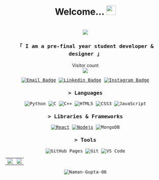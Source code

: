 <!-- Intro  -->

<h1 align="center">Welcome... <img src="https://raw.githubusercontent.com/MartinHeinz/MartinHeinz/master/wave.gif" width="30px"></h1>
<h1 align="center">
  <a href="https://github.com/Naman-Gupta-06">
    <img src="https://readme-typing-svg.herokuapp.com?color=%C3D3F7&size=30&lines=Hello%2C+There!+%F0%9F%91%8B;This+is+Naman+Gupta....;Nice+to+meet+you!">
  </a>
</h1>

<h3 align="center">
        <samp>
       「 I am a pre-final year student developer & designer 」
       </samp>
</h3>
<p align="center"> 
  Visitor count<br>
  <img src="https://profile-counter.glitch.me/Naman-Gupta-06/count.svg" />
</p>

<div align="center">
<samp>
<!-- ### Connect with me: -->

[![Email Badge](https://img.shields.io/badge/-Email-c14438?style=flat-square&logo=Gmail&logoColor=white&link=mailto:ronitkhatri44@gmail.com)](mailto:namangupta990@gmail.com)
[![Linkedin Badge](https://img.shields.io/badge/-LinkedIn-blue?style=flat-square&logo=Linkedin&logoColor=white&link=https://www.linkedin.com/in/naman-gupta-nemo/)](https://www.linkedin.com/in/naman-gupta-nemo/)
[![Instagram Badge](https://img.shields.io/badge/-Instagram-purple?style=flat-square&logo=instagram&logoColor=white&link=https://www.instagram.com/ronitxx9/)](https://www.instagram.com/nemo_.06/)

<!-- <br /> -->



### > Languages

![Python](https://img.shields.io/badge/-Python-black?style=flat-square&logo=Python)
![C](https://img.shields.io/badge/-C-00599C?style=flat-square&logo=c)
![C++](https://img.shields.io/badge/-C++-00599C?style=flat-square&logo=cplusplus)
![HTML5](https://img.shields.io/badge/-HTML5-E34F26?style=flat-square&logo=html5&logoColor=white)
![CSS3](https://img.shields.io/badge/-CSS3-1572B6?style=flat-square&logo=css3)
![JavaScript](https://img.shields.io/badge/-JavaScript-black?style=flat-square&logo=javascript)

### > Libraries & Frameworks

[![React](https://img.shields.io/badge/-React-black?style=flat-square&logo=react)](https://reactjs.org/)
[![Nodejs](https://img.shields.io/badge/-Nodejs-black?style=flat-square&logo=Node.js)](https://nodejs.org/)
![MongoDB](https://img.shields.io/badge/MongoDB-%234ea94b.svg?logo=mongodb&logoColor=white)

### > Tools

![GitHub Pages](https://img.shields.io/badge/GitHub%20Pages-%23327FC7.svg?logo=github&style=flat-square&logoColor=white)
![Git](https://img.shields.io/badge/-Git-black?style=flat-square&logo=git)
![VS Code](https://img.shields.io/badge/-VS%20Code-007ACC?style=flat-square&logo=visual-studio-code)


<table>
<tr>
<td>
<img src="https://github-readme-stats.vercel.app/api?username=Naman-Gupta-06&include_all_commits=true&count_private=true&show_icons=true&line_height=20&theme=tokyonight"/>
<td><img src="https://github-readme-stats.vercel.app/api/top-langs?username=Naman-Gupta-06&show_icons=true&locale=en&layout=compact&theme=tokyonight" />
</td>
</tr>
</table>
<p align="center">
<p align="center"><img align="center" src="https://github-readme-streak-stats.herokuapp.com/?user=Naman-Gupta-06&layout=compact&theme=tokyonight" alt="Naman-Gupta-06" /></p>
</p?



  
<!--End: Stats -->

</details> 
</samp>
</div>
</body>
